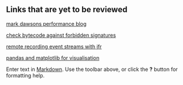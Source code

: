 ## Links that are yet to be reviewed

[mark dawsons performance blog](https://www.jabperf.com/about/)

[check bytecode against forbidden signatures](https://github.com/policeman-tools/forbidden-apis/wiki)

[remote recording event streams with jfr](https://egahlin.github.io/2021/05/17/remote-recording-stream.html)

[pandas and matplotlib for visualisation](https://twitter.com/fleming_matt/status/1434868113103859716)



Enter text in [Markdown](http://daringfireball.net/projects/markdown/). Use the toolbar above, or click the **?** button for formatting help.
